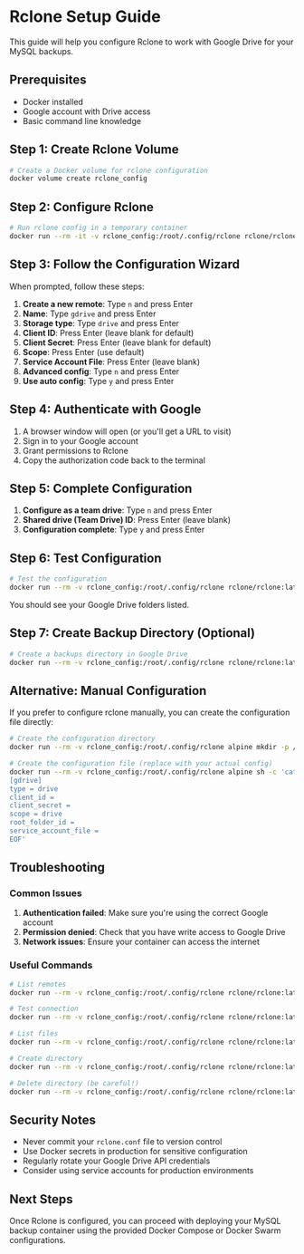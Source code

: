 # Rclone Setup Guide

This guide will help you configure Rclone to work with Google Drive for your MySQL backups.

## Prerequisites

- Docker installed
- Google account with Drive access
- Basic command line knowledge

## Step 1: Create Rclone Volume

```bash
# Create a Docker volume for rclone configuration
docker volume create rclone_config
```

## Step 2: Configure Rclone

```bash
# Run rclone config in a temporary container
docker run --rm -it -v rclone_config:/root/.config/rclone rclone/rclone:latest config
```

## Step 3: Follow the Configuration Wizard

When prompted, follow these steps:

1. **Create a new remote**: Type `n` and press Enter
2. **Name**: Type `gdrive` and press Enter
3. **Storage type**: Type `drive` and press Enter
4. **Client ID**: Press Enter (leave blank for default)
5. **Client Secret**: Press Enter (leave blank for default)
6. **Scope**: Press Enter (use default)
7. **Service Account File**: Press Enter (leave blank)
8. **Advanced config**: Type `n` and press Enter
9. **Use auto config**: Type `y` and press Enter

## Step 4: Authenticate with Google

1. A browser window will open (or you'll get a URL to visit)
2. Sign in to your Google account
3. Grant permissions to Rclone
4. Copy the authorization code back to the terminal

## Step 5: Complete Configuration

1. **Configure as a team drive**: Type `n` and press Enter
2. **Shared drive (Team Drive) ID**: Press Enter (leave blank)
3. **Configuration complete**: Type `y` and press Enter

## Step 6: Test Configuration

```bash
# Test the configuration
docker run --rm -v rclone_config:/root/.config/rclone rclone/rclone:latest lsd gdrive:
```

You should see your Google Drive folders listed.

## Step 7: Create Backup Directory (Optional)

```bash
# Create a backups directory in Google Drive
docker run --rm -v rclone_config:/root/.config/rclone rclone/rclone:latest mkdir gdrive:backups
```

## Alternative: Manual Configuration

If you prefer to configure rclone manually, you can create the configuration file directly:

```bash
# Create the configuration directory
docker run --rm -v rclone_config:/root/.config/rclone alpine mkdir -p /root/.config/rclone

# Create the configuration file (replace with your actual config)
docker run --rm -v rclone_config:/root/.config/rclone alpine sh -c 'cat > /root/.config/rclone/rclone.conf << EOF
[gdrive]
type = drive
client_id = 
client_secret = 
scope = drive
root_folder_id = 
service_account_file = 
EOF'
```

## Troubleshooting

### Common Issues

1. **Authentication failed**: Make sure you're using the correct Google account
2. **Permission denied**: Check that you have write access to Google Drive
3. **Network issues**: Ensure your container can access the internet

### Useful Commands

```bash
# List remotes
docker run --rm -v rclone_config:/root/.config/rclone rclone/rclone:latest listremotes

# Test connection
docker run --rm -v rclone_config:/root/.config/rclone rclone/rclone:latest about gdrive:

# List files
docker run --rm -v rclone_config:/root/.config/rclone rclone/rclone:latest ls gdrive:

# Create directory
docker run --rm -v rclone_config:/root/.config/rclone rclone/rclone:latest mkdir gdrive:backups

# Delete directory (be careful!)
docker run --rm -v rclone_config:/root/.config/rclone rclone/rclone:latest rmdir gdrive:backups
```

## Security Notes

- Never commit your `rclone.conf` file to version control
- Use Docker secrets in production for sensitive configuration
- Regularly rotate your Google Drive API credentials
- Consider using service accounts for production environments

## Next Steps

Once Rclone is configured, you can proceed with deploying your MySQL backup container using the provided Docker Compose or Docker Swarm configurations.
